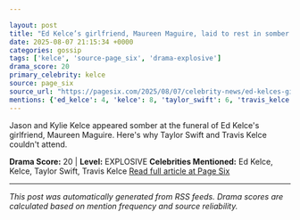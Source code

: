 ```yaml
---

layout: post
title: "Ed Kelce’s girlfriend, Maureen Maguire, laid to rest in somber funeral""
date: 2025-08-07 21:15:34 +0000
categories: gossip
tags: ['kelce', 'source-page_six', 'drama-explosive']
drama_score: 20
primary_celebrity: kelce
source: page_six
source_url: "https://pagesix.com/2025/08/07/celebrity-news/ed-kelces-girlfriend-maureen-maguire-laid-to-rest-in-funeral/""
mentions: {'ed_kelce': 4, 'kelce': 8, 'taylor_swift': 6, 'travis_kelce': 2}
---
```


Jason and Kylie Kelce appeared somber at the funeral of Ed Kelce's girlfriend, Maureen Maguire. Here's why Taylor Swift and Travis Kelce couldn't attend.

**Drama Score:** 20 | **Level:** EXPLOSIVE **Celebrities Mentioned:** Ed Kelce, Kelce, Taylor Swift, Travis Kelce [Read full article at Page Six](https://pagesix.com/2025/08/07/celebrity-news/ed-kelces-girlfriend-maureen-maguire-laid-to-rest-in-funeral/)

---

*This post was automatically generated from RSS feeds. Drama scores are calculated based on mention frequency and source reliability.*